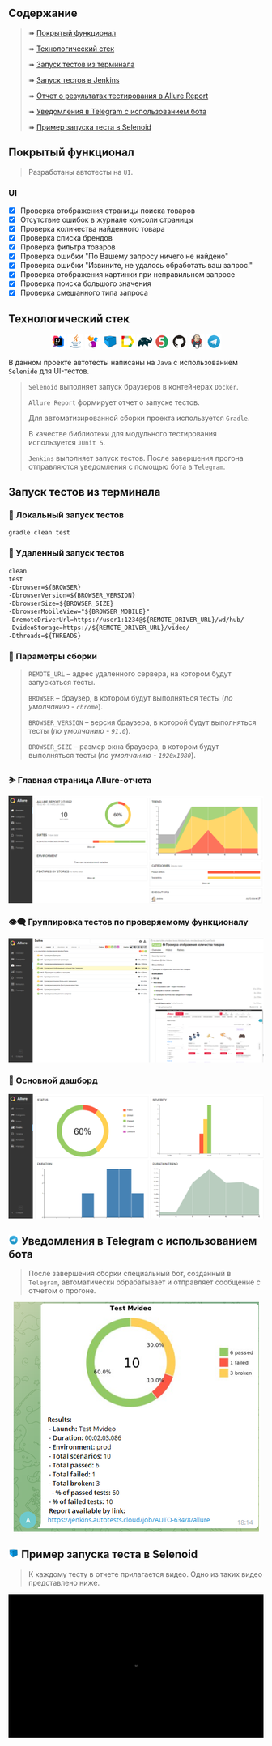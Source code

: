 ## Содержание

> ➠ [Покрытый функционал](#-покрытый-функционал)
>
> ➠ [Технологический стек](#-технологический-стек)
>
> ➠ [Запуск тестов из терминала](#-запуск-тестов-из-терминала)
>
> ➠ [Запуск тестов в Jenkins](#-запуск-тестов-в-jenkins)
>
> ➠ [Отчет о результатах тестирования в Allure Report](#-отчет-о-результатах-тестирования-в-allure-report)
>
> ➠ [Уведомления в Telegram с использованием бота](#-уведомления-в-telegram-с-использованием-бота)
>
> ➠ [Пример запуска теста в Selenoid](#-пример-запуска-теста-в-selenoid)


## Покрытый функционал

> Разработаны автотесты на <code>UI</code>.
### UI

- [x] Проверка отображения страницы поиска товаров
- [x] Отсутствие ошибок в журнале консоли страницы
- [x] Проверка количества найденного товара
- [x] Проверка списка брендов
- [x] Проверка фильтра товаров
- [x] Проверка ошибки "По Вашему запросу ничего не найдено"
- [x] Проверка ошибки "Извините, не удалось обработать ваш запрос."
- [x] Проверка отображения картинки при неправильном запросе
- [x] Проверка поиска большого значения
- [x] Проверка смешанного типа запроса

## Технологический стек

<p align="center">
<img width="6%" title="IntelliJ IDEA" src="images/logo/Intelij_IDEA.svg">
<img width="6%" title="Java" src="images/logo/Java.svg">
<img width="6%" title="Selenide" src="images/logo/Selenide.svg">
<img width="6%" title="Selenoid" src="images/logo/Selenoid.svg">
<img width="6%" title="Allure Report" src="images/logo/Allure_Report.svg">
<img width="6%" title="Gradle" src="images/logo/Gradle.svg">
<img width="6%" title="JUnit5" src="images/logo/JUnit5.svg">
<img width="6%" title="GitHub" src="images/logo/GitHub.svg">
<img width="6%" title="Jenkins" src="images/logo/Jenkins.svg">
<img width="6%" title="Telegram" src="images/logo/Telegram.svg">
</p>

 В данном проекте автотесты написаны на <code>Java</code> с использованием <code>Selenide</code> для UI-тестов.
>
> <code>Selenoid</code> выполняет запуск браузеров в контейнерах <code>Docker</code>.
>
> <code>Allure Report</code> формирует отчет о запуске тестов.
>
> Для автоматизированной сборки проекта используется <code>Gradle</code>.
>
> В качестве библиотеки для модульного тестирования используется <code>JUnit 5</code>.
>
> <code>Jenkins</code> выполняет запуск тестов.
> После завершения прогона отправляются уведомления с помощью бота в <code>Telegram</code>.


## Запуск тестов из терминала

### :robot: Локальный запуск тестов

```
gradle clean test
```

### :robot: Удаленный запуск тестов 

```
clean
test
-Dbrowser=${BROWSER}
-DbrowserVersion=${BROWSER_VERSION}
-DbrowserSize=${BROWSER_SIZE}
-DbrowserMobileView="${BROWSER_MOBILE}"
-DremoteDriverUrl=https://user1:1234@${REMOTE_DRIVER_URL}/wd/hub/
-DvideoStorage=https://${REMOTE_DRIVER_URL}/video/
-Dthreads=${THREADS}
```

### :robot: Параметры сборки

> <code>REMOTE_URL</code> – адрес удаленного сервера, на котором будут запускаться тесты.
>
> <code>BROWSER</code> – браузер, в котором будут выполняться тесты (_по умолчанию - <code>chrome</code>_).
>
> <code>BROWSER_VERSION</code> – версия браузера, в которой будут выполняться тесты (_по умолчанию - <code>91.0</code>_).
>
> <code>BROWSER_SIZE</code> – размер окна браузера, в котором будут выполняться тесты (_по умолчанию - <code>1920x1080</code>_).



### :skier: Главная страница Allure-отчета

<p align="center">
<img title="Allure Overview" src="images/screens/allure_overview.png">
</p>

### :eye_speech_bubble: Группировка тестов по проверяемому функционалу

<p align="center">
<img title="Allure Behaviors" src="images/screens/allure_behaviors.png">
</p>


### :frog: Основной дашборд

<p align="center">
<img title="Allure Overview Dashboard" src="images/screens/allure_overview_dashboard.png">
</p>


## <img width="4%" title="Telegram" src="images/logo/Telegram.svg"> Уведомления в Telegram с использованием бота

> После завершения сборки специальный бот, созданный в <code>Telegram</code>, автоматически обрабатывает и отправляет сообщение с отчетом о прогоне.

<p align="center">
<img title="Telegram Notifications" src="images/screens/telegram_notifications.png">
</p>

## <img width="4%" title="Selenoid" src="images/logo/Selenoid.svg"> Пример запуска теста в Selenoid

> К каждому тесту в отчете прилагается видео. Одно из таких видео представлено ниже.
<p align="center">
  <img title="Selenoid Video" src="images/gif/selenoid_video.gif">
</p>


